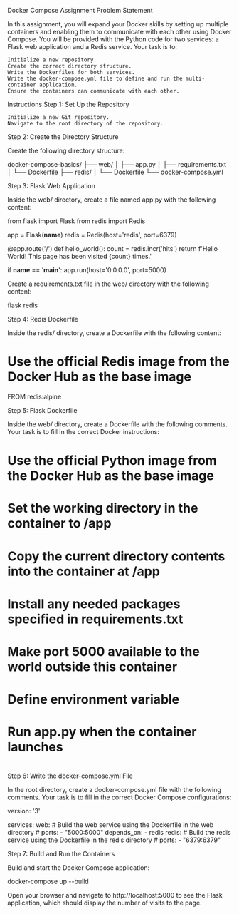 Docker Compose Assignment
Problem Statement

In this assignment, you will expand your Docker skills by setting up multiple containers and enabling them to communicate with each other using Docker Compose. You will be provided with the Python code for two services: a Flask web application and a Redis service. Your task is to:

    Initialize a new repository.
    Create the correct directory structure.
    Write the Dockerfiles for both services.
    Write the docker-compose.yml file to define and run the multi-container application.
    Ensure the containers can communicate with each other.

Instructions
Step 1: Set Up the Repository

    Initialize a new Git repository.
    Navigate to the root directory of the repository.

Step 2: Create the Directory Structure

Create the following directory structure:

docker-compose-basics/
├── web/
│   ├── app.py
│   ├── requirements.txt
│   └── Dockerfile
├── redis/
│   └── Dockerfile
└── docker-compose.yml

Step 3: Flask Web Application

Inside the web/ directory, create a file named app.py with the following content:

from flask import Flask
from redis import Redis

app = Flask(__name__)
redis = Redis(host='redis', port=6379)

@app.route('/')
def hello_world():
    count = redis.incr('hits')
    return f'Hello World! This page has been visited {count} times.'

if __name__ == '__main__':
    app.run(host='0.0.0.0', port=5000)

Create a requirements.txt file in the web/ directory with the following content:

flask
redis

Step 4: Redis Dockerfile

Inside the redis/ directory, create a Dockerfile with the following content:

# Use the official Redis image from the Docker Hub as the base image
FROM redis:alpine

Step 5: Flask Dockerfile

Inside the web/ directory, create a Dockerfile with the following comments. Your task is to fill in the correct Docker instructions:

# Use the official Python image from the Docker Hub as the base image
#

# Set the working directory in the container to /app
#

# Copy the current directory contents into the container at /app
#

# Install any needed packages specified in requirements.txt
#

# Make port 5000 available to the world outside this container
#

# Define environment variable
#

# Run app.py when the container launches
#

Step 6: Write the docker-compose.yml File

In the root directory, create a docker-compose.yml file with the following comments. Your task is to fill in the correct Docker Compose configurations:

version: '3'

services:
  web:
    # Build the web service using the Dockerfile in the web directory
    #
    ports:
      - "5000:5000"
    depends_on:
      - redis
  redis:
    # Build the redis service using the Dockerfile in the redis directory
    #
    ports:
      - "6379:6379"

Step 7: Build and Run the Containers

Build and start the Docker Compose application:

docker-compose up --build

Open your browser and navigate to http://localhost:5000 to see the Flask application, which should display the number of visits to the page.
